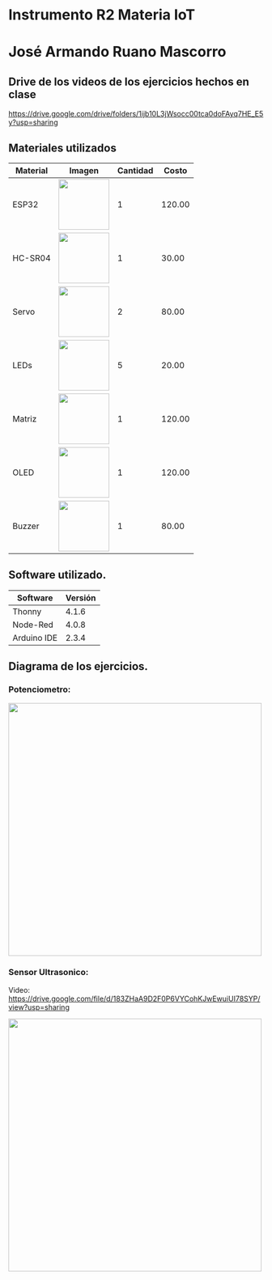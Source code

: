 # Instrumento R2 Materia IoT
# José Armando Ruano Mascorro

## Drive de los videos de los ejercicios hechos en clase

https://drive.google.com/drive/folders/1ijb10L3jWsocc00tca0doFAyq7HE_E5y?usp=sharing 

## Materiales utilizados
|Material|Imagen|Cantidad|Costo|
|--|--|--|--|
|ESP32|<img src="https://github.com/user-attachments/assets/0d280367-493e-4f7c-a587-36e1f822116b" width="100"/>|1|120.00|
|HC-SR04|<img width="100" src="https://github.com/user-attachments/assets/e8f3a364-83e3-4194-9eb1-15547012fb1b" />|1|30.00|
|Servo|<img src="https://encrypted-tbn0.gstatic.com/images?q=tbn:ANd9GcSCS2LOM7XetEE4N0_B1KxJhYDKp9Ve8MIXiA&s" width="100"/>|2|80.00|
|LEDs|<img src="https://encrypted-tbn0.gstatic.com/images?q=tbn:ANd9GcRCrORWYeYGwKMV-8mKFk_LDyt8DU1EhKOpXQ&s" width="100"/>|5|20.00|
|Matriz|<img src="https://th.bing.com/th/id/OIP.l44bTKqPzjL11nbec2G4jwHaHa?w=175&h=180&c=7&r=0&o=5&dpr=1.3&pid=1.7" width="100"/>|1|120.00|
|OLED|<img src="https://s.alicdn.com/@sc04/kf/HTB1MYZambsrBKNjSZFpq6AXhFXa1.jpg_300x300.jpg" width="100"/>|1|120.00|
|Buzzer|<img src="https://th.bing.com/th/id/OIP.ux9IEUTGIihWYCG_bb4LEAHaHa?w=196&h=196&c=7&r=0&o=5&dpr=1.3&pid=1.7" width="100"/>|1|80.00|

## Software utilizado.
|Software|Versión|
|--|--|
|Thonny|4.1.6|
|Node-Red|4.0.8|
|Arduino IDE|2.3.4|

## Diagrama de los ejercicios.
### Potenciometro:

<img src="https://github.com/user-attachments/assets/db8c7c0f-ea25-4220-9e5d-9a3b2923a4f8" width="500"/>

### Sensor Ultrasonico:


 Video: https://drive.google.com/file/d/183ZHaA9D2F0P6VYCohKJwEwuiUI78SYP/view?usp=sharing
 
<img src="https://github.com/user-attachments/assets/116860ce-08b8-4484-b457-df0bdcaaa3b8" width="500">


